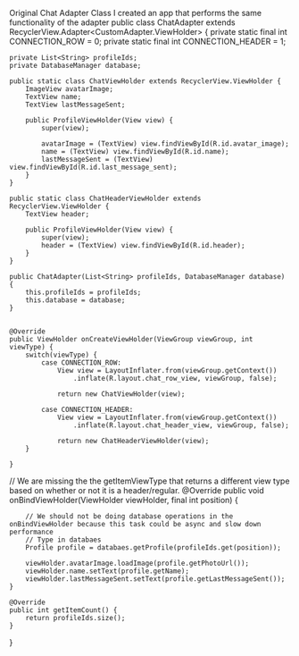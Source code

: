 Original Chat Adapter Class I created an app that performs the same functionality of the adapter
public class ChatAdapter extends RecyclerView.Adapter<CustomAdapter.ViewHolder> {
    private static final int CONNECTION_ROW = 0;
    private static final int CONNECTION_HEADER = 1;

    private List<String> profileIds;
    private DatabaseManager database;

    public static class ChatViewHolder extends RecyclerView.ViewHolder {
        ImageView avatarImage;
        TextView name;
        TextView lastMessageSent;

        public ProfileViewHolder(View view) {
            super(view);

            avatarImage = (TextView) view.findViewById(R.id.avatar_image);
            name = (TextView) view.findViewById(R.id.name);
            lastMessageSent = (TextView) view.findViewById(R.id.last_message_sent);
        }
    }

    public static class ChatHeaderViewHolder extends RecyclerView.ViewHolder {
        TextView header;

        public ProfileViewHolder(View view) {
            super(view);
            header = (TextView) view.findViewById(R.id.header);
        }
    }

    public ChatAdapter(List<String> profileIds, DatabaseManager database) {
        this.profileIds = profileIds;
        this.database = database;
    }


    @Override
    public ViewHolder onCreateViewHolder(ViewGroup viewGroup, int viewType) {
        switch(viewType) {
            case CONNECTION_ROW:
                View view = LayoutInflater.from(viewGroup.getContext())
                    .inflate(R.layout.chat_row_view, viewGroup, false);

                return new ChatViewHolder(view);

            case CONNECTION_HEADER:
                View view = LayoutInflater.from(viewGroup.getContext())
                    .inflate(R.layout.chat_header_view, viewGroup, false);

                return new ChatHeaderViewHolder(view);
        }

    }

// We are missing the the getItemViewType that returns a different view type based on whether or not it is a header/regular.
    @Override
    public void onBindViewHolder(ViewHolder viewHolder, final int position) {

        // We should not be doing database operations in the onBindViewHolder because this task could be async and slow down performance
        // Type in databaes
        Profile profile = databaes.getProfile(profileIds.get(position));

        viewHolder.avatarImage.loadImage(profile.getPhotoUrl());
        viewHolder.name.setText(profile.getName);
        viewHolder.lastMessageSent.setText(profile.getLastMessageSent());
    }

    @Override
    public int getItemCount() {
        return profileIds.size();
    }
}